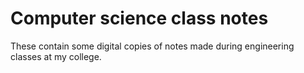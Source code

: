 # Computer science class notes
These contain some digital copies of notes made during engineering classes at my college.
